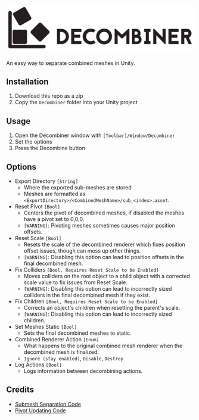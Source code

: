 # ![logo](./assets/Logo_Outline.png)
An easy way to separate combined meshes in Unity.

## Installation
1. Download this repo as a zip
2. Copy the `Decombiner` folder into your Unity project

## Usage
1. Open the Decombiner window with `[Toolbar]/Window/Decombiner`
2. Set the options
3. Press the Decombine button

## Options
- Export Directory `[String]`
  - Where the exported sub-meshes are stored
  - Meshes are formatted as `<ExportDirectory>/<CombinedMeshName>/sub_<index>.asset`.
- Reset Pivot `[Bool]`
  - Centers the pivot of decombined meshes, if disabled the meshes have a pivot set to 0,0,0.
  - `[WARNING]`: Pivoting meshes sometimes causes major position offsets. 
- Reset Scale `[Bool]`
  - Resets the scale of the decombined renderer which fixes position offset issues, though can mess up other things.
  - `[WARNING]`: Disabling this option can lead to position offsets in the final decombined mesh.
- Fix Colliders `[Bool, Requires Reset Scale to be Enabled]`
  - Moves colliders on the root object to a child object with a corrected scale value to fix issues from Reset Scale.
  - `[WARNING]`: Disabling this option can lead to incorrectly sized colliders in the final decombined mesh if they exist.
- Fix Children `[Bool, Requires Reset Scale to be Enabled]`
  - Corrects an object's children when resetting the parent's scale.
  - `[WARNING]`: Disabling this option can lead to incorrectly sized children.
- Set Meshes Static `[Bool]`
  - Sets the final decombined meshes to static.
- Combined Renderer Action `[Enum]`
  - What happens to the original combined mesh renderer when the decombined mesh is finalized.
  - `Ignore (stay enabled)`, `Disable`, `Destroy`
- Log Actions `[Bool]`
  - Logs information between decombining actions.

## Credits
- [Submesh Separation Code](https://answers.unity.com/questions/1213025/separating-submeshes-into-unique-meshes.html)
- [Pivot Updating Code](https://web.archive.org/web/20190727035826/http://wiki.unity3d.com/index.php?title=SetPivot)